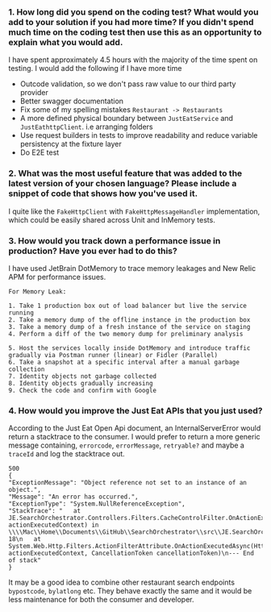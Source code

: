 ### 1. How long did you spend on the coding test? What would you add to your solution if you had more time? If you didn't spend much time on the coding test then use this as an opportunity to explain what you would add.

I have spent approximately 4.5 hours with the majority of the time spent on testing. I would add the following if I have more time
* Outcode validation, so we don't pass raw value to our third party provider
* Better swagger documentation
* Fix some of my spelling mistakes `Restaurant -> Restaurants` 
* A more defined physical boundary between `JustEatService` and `JustEathttpClient`. i.e arranging folders
* Use request builders in tests to improve readability  and reduce variable persistency at the fixture layer
* Do E2E test

### 2. What was the most useful feature that was added to the latest version of your chosen language? Please include a snippet of code that shows how you've used it.

I quite like the `FakeHttpClient` with `FakeHttpMessageHandler` implementation, which could be easily shared across Unit and InMemory tests.

### 3. How would you track down a performance issue in production? Have you ever had to do this?

I have used JetBrain DotMemory to trace memory leakages and New Relic APM for performance issues.

    For Memory Leak:
    
    1. Take 1 production box out of load balancer but live the service running
    2. Take a memory dump of the offline instance in the production box     
    3. Take a memory dump of a fresh instance of the service on staging
    4. Perform a diff of the two memory dump for preliminary analysis

    5. Host the services locally inside DotMemory and introduce traffic gradually via Postman runner (linear) or Fidler (Parallel)
    6. Take a snapshot at a specific interval after a manual garbage collection
    7. Identity objects not garbage collected
    8. Identity objects gradually increasing
    9. Check the code and confirm with Google

### 4. How would you improve the Just Eat APIs that you just used?

According to the Just Eat Open Api document, an InternalServerError would return a stacktrace to the consumer. I would prefer to return a more generic message containing, `errorcode`, `errorMessage`, `retryable?` and maybe a `traceId` and log the stacktrace out. 
```
500
{
"ExceptionMessage": "Object reference not set to an instance of an object.",
"Message": "An error has occurred.",
"ExceptionType": "System.NullReferenceException",
"StackTrace": "   at JE.SearchOrchestrator.Controllers.Filters.CacheControlFilter.OnActionExecuted(HttpActionExecutedContext actionExecutedContext) in \\\\Mac\\Home\\Documents\\GitHub\\SearchOrchestrator\\src\\JE.SearchOrchestrator\\Controllers\\Filters\\CacheControlFilter.cs:line 18\n   at System.Web.Http.Filters.ActionFilterAttribute.OnActionExecutedAsync(HttpActionExecutedContext actionExecutedContext, CancellationToken cancellationToken)\n--- End of stack"
}
```

It may be a good idea to combine other restaurant search endpoints `bypostcode`, `bylatlong` etc. They behave exactly the same and it would be less maintenance for both the consumer and developer.
